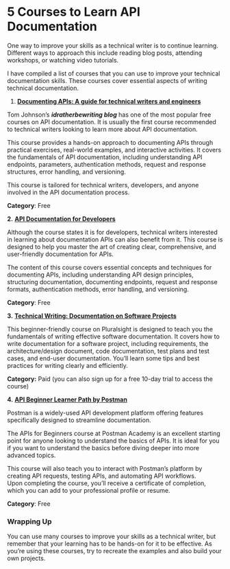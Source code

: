 # 5 Courses to Learn API Documentation



One way to improve your skills as a technical writer is to continue learning. Different ways to approach this include reading blog posts, attending workshops, or watching video tutorials.

I have compiled a list of courses that you can use to improve your technical documentation skills. These courses cover essential aspects of writing technical documentation.

1. [**Documenting APIs: A guide for technical writers and engineers**](https://idratherbewriting.com/learnapidoc/)

Tom Johnson’s _**idratherbewriting blog**_ has one of the most popular free courses on API documentation. It is usually the first course recommended to technical writers looking to learn more about API documentation.

This course provides a hands-on approach to documenting APIs through practical exercises, real-world examples, and interactive activities. It covers the fundamentals of API documentation, including understanding API endpoints, parameters, authentication methods, request and response structures, error handling, and versioning.

This course is tailored for technical writers, developers, and anyone involved in the API documentation process.

**Category**: Free

**2.** [**API Documentation for Developers**](https://shalvah.teachable.com/p/api-documentation-for-developers)

Although the course states it is for developers, technical writers interested in learning about documentation APIs can also benefit from it. This course is designed to help you master the art of creating clear, comprehensive, and user-friendly documentation for APIs.

The content of this course covers essential concepts and techniques for documenting APIs, including understanding API design principles, structuring documentation, documenting endpoints, request and response formats, authentication methods, error handling, and versioning.

**Category**: Free

**3.** [**Technical Writing: Documentation on Software Projects**](https://www.pluralsight.com/courses/technical-writing-software-documentation)

This beginner-friendly course on Pluralsight is designed to teach you the fundamentals of writing effective software documentation. It covers how to write documentation for a software project, including requirements, the architecture/design document, code documentation, test plans and test cases, and end-user documentation. You’ll learn some tips and best practices for writing clearly and efficiently.

**Category:** Paid (you can also sign up for a free 10-day trial to access the course)

**4.** [**API Beginner Learner Path by Postman**](https://academy.postman.com/path/api-beginner)

Postman is a widely-used API development platform offering features specifically designed to streamline documentation.

The APIs for Beginners course at Postman Academy is an excellent starting point for anyone looking to understand the basics of APIs. It is ideal for you if you want to understand the basics before diving deeper into more advanced topics.

This course will also teach you to interact with Postman’s platform by creating API requests, testing APIs, and automating API workflows.\
Upon completing the course, you’ll receive a certificate of completion, which you can add to your professional profile or resume.

**Category**: Free

### Wrapping Up <a href="#id-4f06" id="id-4f06"></a>

You can use many courses to improve your skills as a technical writer, but remember that your learning has to be hands-on for it to be effective. As you’re using these courses, try to recreate the examples and also build your own projects.
